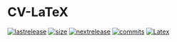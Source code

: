 # CV-LaTeX

[![lastrelease](https://img.shields.io/badge/latest%20release-September%202019-orange.svg)](http://users.ox.ac.uk/~shil5311/files/cv.pdf) [![size](https://img.shields.io/badge/size-116kB-blue.svg)](http://users.ox.ac.uk/~shil5311/files/cv.pdf) [![nextrelease](https://img.shields.io/badge/next%20release-TBC-red.svg)](https://github.com/bgonzalezbustamante/CV-LaTeX/tree/update) [![commits](https://img.shields.io/badge/commits-14-yellow.svg)](https://github.com/bgonzalezbustamante/CV-LaTeX/tree/update) [![Latex](https://img.shields.io/badge/Made%20with-LaTeX-1f425f.svg)](https://www.latex-project.org/)

